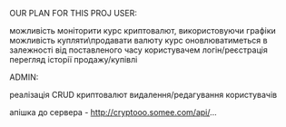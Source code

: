 OUR PLAN FOR THIS PROJ
USER:

можливість моніторити курс криптовалют, використовуючи графіки
можливість купляти\продавати валюту
курс оновлюватиметься в залежності від поставленого часу користувачем
логін/реєстрація
перегляд історії продажу/купівлі

ADMIN: 

реалізація CRUD криптовалют
видалення/редагування користувачів

апішка до сервера - http://cryptooo.somee.com/api/...
